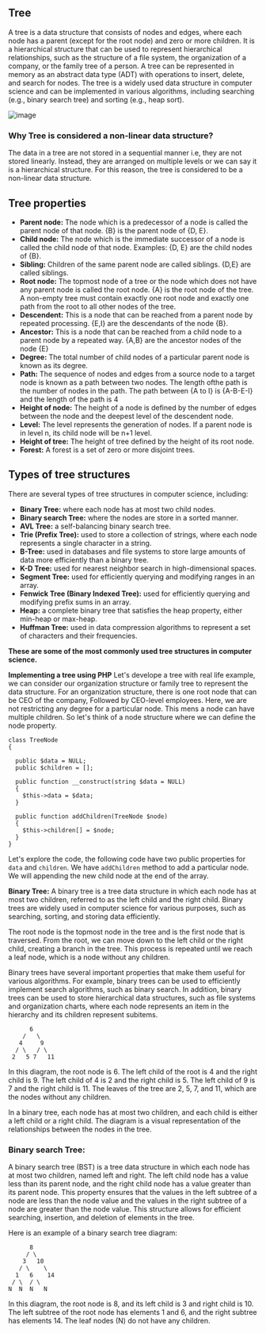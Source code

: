 ## Tree ##

A tree is a data structure that consists of nodes and edges, where each node has a parent (except for the root node) and zero or more children. It is a hierarchical structure that can be used to represent hierarchical relationships, such as the structure of a file system, the organization of a company, or the family tree of a person. A tree can be represented in memory as an abstract data type (ADT) with operations to insert, delete, and search for nodes. The tree is a widely used data structure in computer science and can be implemented in various algorithms, including searching (e.g., binary search tree) and sorting (e.g., heap sort).

![image](https://user-images.githubusercontent.com/29992994/216742362-23bec387-9fa3-4d93-9215-0e00317a8c0c.png)


### Why Tree is considered a non-linear data structure? ###
The data in a tree are not stored in a sequential manner i.e, they are not stored linearly. Instead, they are arranged on multiple levels or we can say it is a hierarchical structure. For this reason, the tree is considered to be a non-linear data structure.

## Tree properties ##
  * **Parent node:** The node which is a predecessor of a node is called the parent node of that node. {B} is the parent node of {D, E}.
  * **Child node:** The node which is the immediate successor of a node is called the child node of that node. Examples: {D, E} are the child nodes of {B}.
  * **Sibling:** Children of the same parent node are called siblings. {D,E} are called siblings.
  * **Root node:** The topmost node of a tree or the node which does not have any parent node is called the root node. {A} is the root node of the tree. A non-empty tree must contain exactly one root node and exactly one path from the root to all other nodes of the tree.
  * **Descendent:** This is a node that can be reached from a parent node by repeated processing. {E,I} are the descendants of the node {B}.
  * **Ancestor:** This is a node that can be reached from a child node to a parent node by a repeated way. {A,B} are the ancestor nodes of the node {E}
  * **Degree:** The total number of child nodes of a particular parent node is known as its degree.
  * **Path:** The sequence of nodes and edges from a source node to a target node is known as a path between two nodes. The length ofthe path is the number of nodes in the path. The path between {A to I} is {A-B-E-I} and the length of the path is 4
  * **Height of node:** The height of a node is defined by the number of edges between the node and the deepest level of the descendent node.
  * **Level:** The level represents the generation of nodes. If a parent node is in level n, its child node will be n+1 level.
  *  **Height of tree:** The height of tree defined by the height of its root node.
  *  **Forest:** A forest is a set of zero or more disjoint trees. 
## Types of tree structures ##
There are several types of tree structures in computer science, including:
 * **Binary Tree:** where each node has at most two child nodes.
 * **Binary search Tree:** where the nodes are store in a sorted manner. 
 * **AVL Tree:** a self-balancing binary search tree.
 * **Trie (Prefix Tree):** used to store a collection of strings, where each node represents a single character in a string.
 * **B-Tree:** used in databases and file systems to store large amounts of data more efficiently than a binary tree.
 * **K-D Tree:** used for nearest neighbor search in high-dimensional spaces.
 * **Segment Tree:** used for efficiently querying and modifying ranges in an array.
 * **Fenwick Tree (Binary Indexed Tree):** used for efficiently querying and modifying prefix sums in an array.
 * **Heap:** a complete binary tree that satisfies the heap property, either min-heap or max-heap.
 * **Huffman Tree:** used in data compression algorithms to represent a set of characters and their frequencies.

**These are some of the most commonly used tree structures in computer science.**

**Implementing a tree using PHP** 
Let's develope a tree with real life example, we can consider our organization structure or family tree to represent the data structure. For an organization structure, there is one root node that can be CEO of the company, Followed by CEO-level employees. Here, we are not restricting any degree for a particular node. This mens a node can have multiple children. So let's think of a node structure where we can define the node property.
```
class TreeNode
{

  public $data = NULL;
  public $children = [];

  public function __construct(string $data = NULL)
  {
    $this->data = $data;
  }

  public function addChildren(TreeNode $node)
  {
    $this->children[] = $node;
  }
}
```
Let's explore the code, the following code have two public properties for ```data``` and ```children```. We have ```addChildren``` method to add a particular node. We will appending the new child node at the end of the array.

**Binary Tree:**
A binary tree is a tree data structure in which each node has at most two children, referred to as the left child and the right child. Binary trees are widely used in computer science for various purposes, such as searching, sorting, and storing data efficiently.

The root node is the topmost node in the tree and is the first node that is traversed. From the root, we can move down to the left child or the right child, creating a branch in the tree. This process is repeated until we reach a leaf node, which is a node without any children.

Binary trees have several important properties that make them useful for various algorithms. For example, binary trees can be used to efficiently implement search algorithms, such as binary search. In addition, binary trees can be used to store hierarchical data structures, such as file systems and organization charts, where each node represents an item in the hierarchy and its children represent subitems.

```
      6
    /   \
   4     9
  / \   / \
 2   5 7   11

```

In this diagram, the root node is 6. The left child of the root is 4 and the right child is 9. The left child of 4 is 2 and the right child is 5. The left child of 9 is 7 and the right child is 11. The leaves of the tree are 2, 5, 7, and 11, which are the nodes without any children.

In a binary tree, each node has at most two children, and each child is either a left child or a right child. The diagram is a visual representation of the relationships between the nodes in the tree.

### Binary search Tree: ###
A binary search tree (BST) is a tree data structure in which each node has at most two children, named left and right. The left child node has a value less than its parent node, and the right child node has a value greater than its parent node. This property ensures that the values in the left subtree of a node are less than the node value and the values in the right subtree of a node are greater than the node value. This structure allows for efficient searching, insertion, and deletion of elements in the tree.

Here is an example of a binary search tree diagram:
```
      8
     / \
    3   10
   / \    \
  1   6    14
 / \  / \
N  N  N   N

```
In this diagram, the root node is 8, and its left child is 3 and right child is 10. The left subtree of the root node has elements 1 and 6, and the right subtree has elements 14. The leaf nodes (N) do not have any children.



